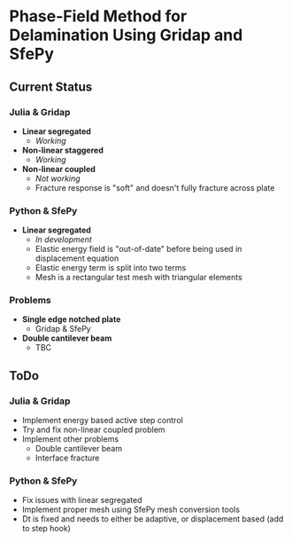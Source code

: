 # Phase-Field Method for Delamination Using Gridap and SfePy

## Current Status

### Julia & Gridap

- **Linear segregated**
  - _Working_
- **Non-linear staggered**
  - _Working_
- **Non-linear coupled**
  - _Not working_
  - Fracture response is "soft" and doesn't fully fracture across plate

### Python & SfePy

- **Linear segregated**
  - _In development_
  - Elastic energy field is "out-of-date" before being used in displacement equation
  - Elastic energy term is split into two terms
  - Mesh is a rectangular test mesh with triangular elements

### Problems

- **Single edge notched plate**
  - Gridap & SfePy
- **Double cantilever beam**
  - TBC

## ToDo

### Julia & Gridap

- Implement energy based active step control
- Try and fix non-linear coupled problem
- Implement other problems
  - Double cantilever beam
  - Interface fracture

### Python & SfePy

- Fix issues with linear segregated
- Implement proper mesh using SfePy mesh conversion tools
- Dt is fixed and needs to either be adaptive, or displacement based (add to step hook)
